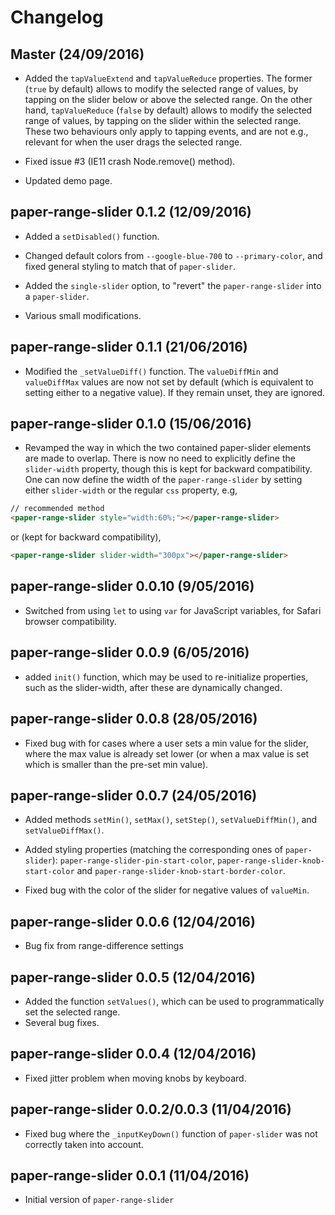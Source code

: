 # Changelog

## Master (24/09/2016)

- Added the `tapValueExtend` and `tapValueReduce` properties. The former (`true` by default) allows to modify the selected range of values, by tapping on the slider below or above the selected range. On the other hand, `tapValueReduce` (`false` by default) allows to modify the selected range of values, by tapping on the slider within the selected range. These two behaviours only apply to tapping events, and are not e.g., relevant for when the user drags the selected range.

- Fixed issue #3 (IE11 crash Node.remove() method).

- Updated demo page.

## paper-range-slider 0.1.2 (12/09/2016)

- Added a `setDisabled()` function.

- Changed default colors from `--google-blue-700` to `--primary-color`, and fixed general styling to match that of `paper-slider`.

- Added the `single-slider` option, to "revert" the `paper-range-slider` into a `paper-slider`.

- Various small modifications.

## paper-range-slider 0.1.1 (21/06/2016)

- Modified the `_setValueDiff()` function. The `valueDiffMin` and `valueDiffMax` values are now not set by default (which is equivalent to setting either to a negative value). If they remain unset, they are ignored.

## paper-range-slider 0.1.0 (15/06/2016)

- Revamped the way in which the two contained paper-slider elements are made to overlap. There is now no need to explicitly define the `slider-width` property, though this is kept for backward compatibility. One can now define the width of the `paper-range-slider` by setting either `slider-width` or the regular `css` property, e.g,
```html
// recommended method
<paper-range-slider style="width:60%;"></paper-range-slider>
```
or (kept for backward compatibility),
```html
<paper-range-slider slider-width="300px"></paper-range-slider>
```

## paper-range-slider 0.0.10 (9/05/2016)

- Switched from using `let` to using `var` for JavaScript variables, for Safari browser compatibility.

## paper-range-slider 0.0.9 (6/05/2016)

- added `init()` function, which may be used to re-initialize properties, such as the slider-width, after these are dynamically changed.

## paper-range-slider 0.0.8 (28/05/2016)

- Fixed bug with for cases where a user sets a min value for the slider, where the max value is already set lower (or when a max value is set which is smaller than the pre-set min value).

## paper-range-slider 0.0.7 (24/05/2016)

- Added methods `setMin()`, `setMax()`, `setStep()`, `setValueDiffMin()`, and `setValueDiffMax()`.

- Added styling properties (matching the corresponding ones of `paper-slider`): `paper-range-slider-pin-start-color`, `paper-range-slider-knob-start-color` and `paper-range-slider-knob-start-border-color`.

- Fixed bug with the color of the slider for negative values of `valueMin`.

## paper-range-slider 0.0.6 (12/04/2016)

- Bug fix from range-difference settings

## paper-range-slider 0.0.5 (12/04/2016)

- Added the function `setValues()`, which can be used to programmatically set the selected range.
- Several bug fixes.

## paper-range-slider 0.0.4 (12/04/2016)

- Fixed jitter problem when moving knobs by keyboard.

## paper-range-slider 0.0.2/0.0.3 (11/04/2016)

- Fixed bug where the `_inputKeyDown()` function of `paper-slider` was not correctly taken into account.

## paper-range-slider 0.0.1 (11/04/2016)

- Initial version of `paper-range-slider`

